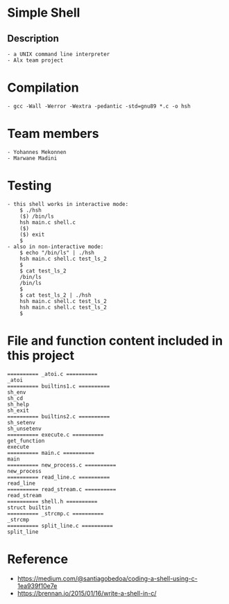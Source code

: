 # Simple Shell
## Description
    - a UNIX command line interpreter
    - Alx team project

# Compilation
    - gcc -Wall -Werror -Wextra -pedantic -std=gnu89 *.c -o hsh

# Team members
    - Yohannes Mekonnen
    - Marwane Madini
# Testing
    - this shell works in interactive mode:
        $ ./hsh
        ($) /bin/ls
        hsh main.c shell.c
        ($)
        ($) exit
        $
    - also in non-interactive mode:
        $ echo "/bin/ls" | ./hsh
        hsh main.c shell.c test_ls_2
        $
        $ cat test_ls_2
        /bin/ls
        /bin/ls
        $
        $ cat test_ls_2 | ./hsh
        hsh main.c shell.c test_ls_2
        hsh main.c shell.c test_ls_2
        $

# File and function content included in this project
    ========== _atoi.c ==========
    _atoi
    ========== builtins1.c ==========
    sh_env
    sh_cd
    sh_help
    sh_exit
    ========== builtins2.c ==========
    sh_setenv
    sh_unsetenv
    ========== execute.c ==========
    get_function
    execute
    ========== main.c ==========
    main
    ========== new_process.c ==========
    new_process
    ========== read_line.c ==========
    read_line
    ========== read_stream.c ==========
    read_stream
    ========== shell.h ==========
    struct builtin
    ========== _strcmp.c ==========
    _strcmp
    ========== split_line.c ==========
    split_line

# Reference
- https://medium.com/@santiagobedoa/coding-a-shell-using-c-1ea939f10e7e
- https://brennan.io/2015/01/16/write-a-shell-in-c/
